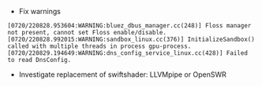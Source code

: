 * Fix warnings

```log
[0720/220828.953604:WARNING:bluez_dbus_manager.cc(248)] Floss manager not present, cannot set Floss enable/disable.
[0720/220828.992015:WARNING:sandbox_linux.cc(376)] InitializeSandbox() called with multiple threads in process gpu-process.
[0720/220829.194649:WARNING:dns_config_service_linux.cc(428)] Failed to read DnsConfig.
```

* Investigate replacement of swiftshader: LLVMpipe or OpenSWR
